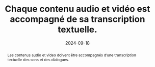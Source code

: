 ---
title: Chaque contenu audio et vidéo est accompagné de sa transcription  textuelle. 
abstract: Les contenus audio et video doivent être accompagnés d’une transcription textuelle des sons et des dialogues.
categories: 
    - "Images et médias"
agrege: O4116-E027
opquast: '4 116'
indiceebook: '27'
description: "Règle n° 027"
before: "026"
weight: "027"
after: "028"
actif: '1'
layout: rules
date: 2024-09-18
tags: 
    - "Accessibilité"
objectif: 
    - "Mettre à disposition des utilisateurs une transcription textuelle servant d’alternative."
    - "Permettre l’indexation et la recherche par le moteur de recherche de l’application de lecture."
    - "Permettre la traduction par des outils linguistiques."
Meo: 
    - "Accompagner chaque contenu audio d'une transcription&nbsp;: <ul><li>Soit intégrale (contenant les paroles et une description des sons nécessaires à la compréhension) ; </li><li>Soit synthétique (mais reflétant la totalité de l'information).</li></ul>"
    - "La transcription peut&nbsp;: Figurer dans la page où se trouve le contenu audio ; ou être immédiatement accessible par un lien présent dans la page où se trouve le contenu audio."
Controle: 
    - "Identifier chaque page comportant un contenu multimédia et, dans le contexte immédiat de chaque contenu audio, s’assurer de la présence d’une transcription ou d’un lien y donnant immédiatement accès."
epubcheck: false
ace: false
humancheck: true
ReadiumGoToolkit: 
Source: 
    - "Opquast"
Referentiel: 
    - ""
steps: 
    - "Projet éditorial"
---